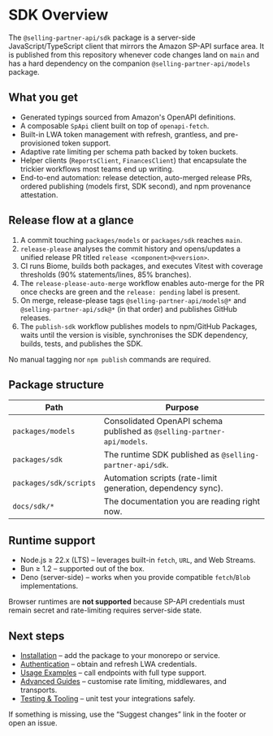 # SDK Overview

The `@selling-partner-api/sdk` package is a server-side JavaScript/TypeScript client that mirrors the Amazon SP-API surface area. It is published from this repository whenever code changes land on `main` and has a hard dependency on the companion `@selling-partner-api/models` package.

## What you get

- Generated typings sourced from Amazon's OpenAPI definitions.
- A composable `SpApi` client built on top of `openapi-fetch`.
- Built-in LWA token management with refresh, grantless, and pre-provisioned token support.
- Adaptive rate limiting per schema path backed by token buckets.
- Helper clients (`ReportsClient`, `FinancesClient`) that encapsulate the trickier workflows most teams end up writing.
- End-to-end automation: release detection, auto-merged release PRs, ordered publishing (models first, SDK second), and npm provenance attestation.

## Release flow at a glance

1. A commit touching `packages/models` or `packages/sdk` reaches `main`.
2. `release-please` analyses the commit history and opens/updates a unified release PR titled `release <component>@<version>`.
3. CI runs Biome, builds both packages, and executes Vitest with coverage thresholds (90% statements/lines, 85% branches).
4. The `release-please-auto-merge` workflow enables auto-merge for the PR once checks are green and the `release: pending` label is present.
5. On merge, release-please tags `@selling-partner-api/models@*` and `@selling-partner-api/sdk@*` (in that order) and publishes GitHub releases.
6. The `publish-sdk` workflow publishes models to npm/GitHub Packages, waits until the version is visible, synchronises the SDK dependency, builds, tests, and publishes the SDK.

No manual tagging nor `npm publish` commands are required.

## Package structure

| Path | Purpose |
| --- | --- |
| `packages/models` | Consolidated OpenAPI schema published as `@selling-partner-api/models`. |
| `packages/sdk` | The runtime SDK published as `@selling-partner-api/sdk`. |
| `packages/sdk/scripts` | Automation scripts (rate-limit generation, dependency sync). |
| `docs/sdk/*` | The documentation you are reading right now. |

## Runtime support

- Node.js ≥ 22.x (LTS) – leverages built-in `fetch`, `URL`, and Web Streams.
- Bun ≥ 1.2 – supported out of the box.
- Deno (server-side) – works when you provide compatible `fetch`/`Blob` implementations.

Browser runtimes are **not supported** because SP-API credentials must remain secret and rate-limiting requires server-side state.

## Next steps

- [Installation](./installation.md) – add the package to your monorepo or service.
- [Authentication](./authentication.md) – obtain and refresh LWA credentials.
- [Usage Examples](./usage.md) – call endpoints with full type support.
- [Advanced Guides](./advanced.md) – customise rate limiting, middlewares, and transports.
- [Testing & Tooling](./testing.md) – unit test your integrations safely.

If something is missing, use the “Suggest changes” link in the footer or open an issue.
